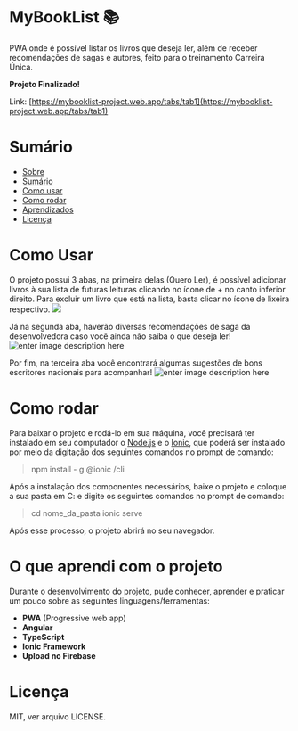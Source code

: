 # MyBookList :books:

PWA onde é possível listar os livros que deseja ler, além de receber recomendações de sagas e autores, feito para o treinamento Carreira Única.

**Projeto Finalizado!** 

Link: [https://mybooklist-project.web.app/tabs/tab1](https://mybooklist-project.web.app/tabs/tab1)

# Sumário
<!--ts--> 
* [Sobre](#Sobre) 
* [Sumário](#Sumário)
* [Como usar](#como-usar) 
* [Como rodar](#Como-rodar) 
* [Aprendizados](#O-que-aprendi-com-o-projeto) 
* [Licença](#Licença)
<!--te-->

# Como Usar
O projeto possui 3 abas, na primeira delas (Quero Ler), é possível adicionar livros à sua lista de futuras leituras clicando no ícone de + no canto inferior direito. Para excluir um livro que está na lista, basta clicar no ícone de lixeira respectivo.
![](https://i.ibb.co/wyNgN0Z/Capturar.png)

Já na segunda aba, haverão diversas recomendações de saga da desenvolvedora caso você ainda não saiba o que deseja ler!
![enter image description here](https://i.ibb.co/dfsd1MS/Capturar1.png)

Por fim, na terceira aba você encontrará algumas sugestões de bons escritores nacionais para acompanhar!
![enter image description here](https://i.ibb.co/Tgvk7Jw/Capturar2.png)
# Como rodar

Para baixar o projeto e rodá-lo em sua máquina, você precisará ter instalado em seu computador o [Node.js](https://nodejs.org/en/) e o [Ionic](https://ionicframework.com/docs), que poderá ser instalado por meio da digitação dos seguintes comandos no prompt de comando:
> npm install - g @ionic /cli

Após a instalação dos componentes necessários, baixe o projeto e coloque a sua pasta em C: e digite os seguintes comandos no prompt de comando:
> cd nome_da_pasta 
> ionic serve

Após esse processo, o projeto abrirá no seu navegador.
# O que aprendi com o projeto
Durante o desenvolvimento do projeto, pude conhecer, aprender e praticar um pouco sobre as seguintes linguagens/ferramentas:
* **PWA** (Progressive web app)
* **Angular**
* **TypeScript**
* **Ionic Framework**
* **Upload no Firebase**

#  Licença

MIT, ver arquivo LICENSE.
